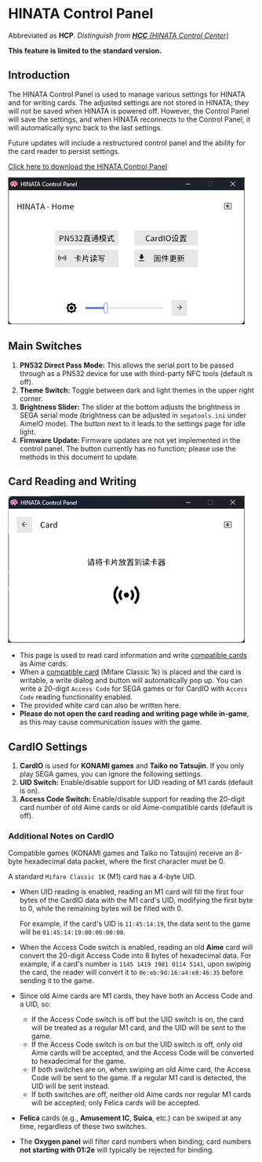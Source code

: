 # HINATA Control Panel
Abbreviated as **HCP**. *Distinguish from [**HCC** (HINATA Control Center)](../HCC/)* 

**This feature is limited to the standard version.**

## Introduction
The HINATA Control Panel is used to manage various settings for HINATA and for writing cards. The adjusted settings are not stored in HINATA; they will not be saved when HINATA is powered off. However, the Control Panel will save the settings, and when HINATA reconnects to the Control Panel, it will automatically sync back to the last settings.

Future updates will include a restructured control panel and the ability for the card reader to persist settings.

[Click here to download the HINATA Control Panel](https://github.com/nerimoe/HINATA-release/releases/download/HINATA-2024090300/HINATA-Control-Panel-2024050400.7z)  

![hcp0](assets/hcp0.png)

## Main Switches
1. **PN532 Direct Pass Mode:** This allows the serial port to be passed through as a PN532 device for use with third-party NFC tools (default is off).
2. **Theme Switch:** Toggle between dark and light themes in the upper right corner.
3. **Brightness Slider:** The slider at the bottom adjusts the brightness in SEGA serial mode (brightness can be adjusted in `segatools.ini` under AimeIO mode). The button next to it leads to the settings page for idle light.
4. **Firmware Update:** Firmware updates are not yet implemented in the control panel. The button currently has no function; please use the methods in this document to update.

## Card Reading and Writing
![hcp1](assets/hcp1.png)

* This page is used to read card information and write [compatible cards](https://s.taobao.com/search?commend=all&ie=utf8&initiative_id=tbindexz_20170306&page=1&q=m1%E7%99%BD%E5%8D%A1&search_type=item&sourceId=tb.index) as Aime cards.
* When a [compatible card](https://s.taobao.com/search?commend=all&ie=utf8&initiative_id=tbindexz_20170306&page=1&q=m1%E7%99%BD%E5%8D%A1&search_type=item&sourceId=tb.index) (Mifare Classic 1k) is placed and the card is writable, a write dialog and button will automatically pop up. You can write a 20-digit `Access Code` for SEGA games or for CardIO with `Access Code` reading functionality enabled.
* The provided white card can also be written here.
* **Please do not open the card reading and writing page while in-game**, as this may cause communication issues with the game.

## CardIO Settings

1. **CardIO** is used for **KONAMI games** and **Taiko no Tatsujin**. If you only play SEGA games, you can ignore the following settings.
2. **UID Switch:** Enable/disable support for UID reading of M1 cards (default is on).
3. **Access Code Switch:** Enable/disable support for reading the 20-digit card number of old Aime cards or old Aime-compatible cards (default is off).

### Additional Notes on CardIO

Compatible games (KONAMI games and Taiko no Tatsujin) receive an 8-byte hexadecimal data packet, where the first character must be 0.

A standard `Mifare Classic 1K` (M1) card has a 4-byte UID.

* When UID reading is enabled, reading an M1 card will fill the first four bytes of the CardIO data with the M1 card's UID, modifying the first byte to 0, while the remaining bytes will be filled with 0.
    
    For example, if the card's UID is `11:45:14:19`, the data sent to the game will be `01:45:14:19:00:00:00:00`.
    
* When the Access Code switch is enabled, reading an old **Aime** card will convert the 20-digit Access Code into 8 bytes of hexadecimal data.
  For example, if a card's number is `1145 1419 1981 0114 5141`, upon swiping the card, the reader will convert it to `0e:eb:9d:16:a4:e8:46:35` before sending it to the game.
    
* Since old Aime cards are M1 cards, they have both an Access Code and a UID, so:
    * If the Access Code switch is off but the UID switch is on, the card will be treated as a regular M1 card, and the UID will be sent to the game.
    * If the Access Code switch is on but the UID switch is off, only old Aime cards will be accepted, and the Access Code will be converted to hexadecimal for the game.
    * If both switches are on, when swiping an old Aime card, the Access Code will be sent to the game. If a regular M1 card is detected, the UID will be sent instead.
    * If both switches are off, neither old Aime cards nor regular M1 cards will be accepted; only Felica cards will be accepted.
* **Felica** cards (e.g., **Amusement IC**, **Suica**, etc.) can be swiped at any time, regardless of these two switches.
* The **Oxygen panel** will filter card numbers when binding; card numbers **not starting with 01:2e** will typically be rejected for binding.